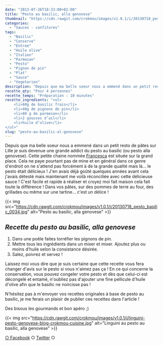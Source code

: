```yaml
---
date: "2013-07-26T18:33:00+02:00"
title: "Pesto au basilic, alla genovese"
thumbnail: "https://cdn.rawgit.com/crokmou/images/v1.0.1/i/20130718_pesto_basilic_0023.jpg"
categories:
  - "Sauces - confitures"
tags:
  - "Basilic"
  - "Conserve"
  - "Entree"
  - "Huile olive"
  - "Italien"
  - "Parmesan"
  - "Pesto"
  - "Pignon de pin"
  - "Plat"
  - "Sauce"
  - "Vegetarien"
description: "Depuis que ma belle soeur nous a emmené dans un petit resto de pâtes sur Lille je suis devenue une grande addict du pesto au basilic..."
recette_qty: "Pour 4 personnes"
recette_temps: "Préparation : 10 minutes"
recette_ingredients: "<ul>
 	<li>60g de basilic frais</li>
 	<li>40g de pignons de pin</li>
 	<li>80 g de parmesan</li>
 	<li>2 gousses d’ail</li>
 	<li>huile d’olive</li>
</ul>"
slug: "pesto-au-basilic-al-genovese"
---
```


Depuis que ma belle soeur nous a emmené dans un petit resto de pâtes sur Lille je suis devenue une grande addict du pesto au basilic (ou pesto alla genovese). Cette petite chaine nommée [Francesca](http://www.francesca.com/) est située sur la grand place. Cela ne paye pourtant pas de mine et en général dans ce genre d'endroit on ne s'attend pas forcément à de la grande qualité mais là... le pesto était délicieux ! J'en avais déjà goûté quelques années avant cela j'avais détesté mais maintenant me voilà réconciliée avec cette délicieuse sauce ! C'est facile et rapide à réaliser et croyez moi fait maison cela fait toute la différence ! Dans vos pâtes, sur des pommes de terre au four, des grillades ou même sur une tartine... c'est un délice !

{{< img src="https://cdn.rawgit.com/crokmou/images/v1.0.1/i/20130718_pesto_basilic_0034.jpg" alt="Pesto au basilic, alla genovese" >}}

## _**Recette du pesto au basilic, alla genovese**_

1.  Dans une poêle faites torréfier les pignons de pin.
2.  Mettre tous les ingrédients dans un mixer et mixer. Ajoutez plus ou moins d’huile selon la consistance désirée.
3.  Salez, poivrez et servez !

Laissez moi vous dire que je suis certaine que cette recette vous fera changer d'avis sur le pesto si vous n'aimez pas ça ! En ce qui concerne la conservation, vous pouvez congeler votre pesto et dès que celui-ci est décongelé et entamé, n'oubliez pas d'ajouter une fine pellicule d'huile d'olive afin que le basilic ne noircisse pas !

N'hésitez pas à m'envoyer vos recettes originales à base de pesto au basilic, je me ferais un plaisir de publier ces recettes dans l'article !

Des bisous les gourmands et bon apéro ;)

{{< img src="https://cdn.rawgit.com/crokmou/images/v1.0.1/i/linguini-pesto-genovese-blog-crokmou-cuisine.jpg" alt="Linguini au pesto au basilic, alla genovese" >}}

[○ Facebook](https://www.facebook.com/pages/CroKMou/148093255259077) ○ [Twitter](https://twitter.com/Crokmou) ○